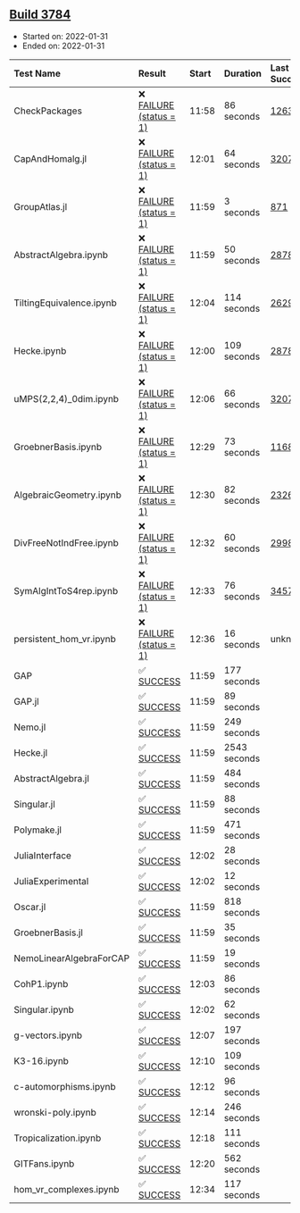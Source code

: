 ## [Build 3784](https://oscarci.mathematik.uni-kl.de/job/oscar-stable/3784/)

* Started on: 2022-01-31
* Ended on: 2022-01-31

| Test Name    | Result | Start | Duration | Last Success | First Failure |
|:-------------|:-------|:------|:---------|:-------------|:--------------|
| CheckPackages | ❌ [FAILURE (status = 1)](https://oscarci.mathematik.uni-kl.de/job/oscar-stable/3784/artifact/logs/build-3784/CheckPackages.log) | 11:58 | 86 seconds | [1263](https://oscarci.mathematik.uni-kl.de/job/oscar-stable/1263/) | [1264](https://oscarci.mathematik.uni-kl.de/job/oscar-stable/1264/) |
| CapAndHomalg.jl | ❌ [FAILURE (status = 1)](https://oscarci.mathematik.uni-kl.de/job/oscar-stable/3784/artifact/logs/build-3784/CapAndHomalg.jl.log) | 12:01 | 64 seconds | [3207](https://oscarci.mathematik.uni-kl.de/job/oscar-stable/3207/) | [3208](https://oscarci.mathematik.uni-kl.de/job/oscar-stable/3208/) |
| GroupAtlas.jl | ❌ [FAILURE (status = 1)](https://oscarci.mathematik.uni-kl.de/job/oscar-stable/3784/artifact/logs/build-3784/GroupAtlas.jl.log) | 11:59 | 3 seconds | [871](https://oscarci.mathematik.uni-kl.de/job/oscar-stable/871/) | [872](https://oscarci.mathematik.uni-kl.de/job/oscar-stable/872/) |
| AbstractAlgebra.ipynb | ❌ [FAILURE (status = 1)](https://oscarci.mathematik.uni-kl.de/job/oscar-stable/3784/artifact/logs/build-3784/AbstractAlgebra.ipynb.log) | 11:59 | 50 seconds | [2878](https://oscarci.mathematik.uni-kl.de/job/oscar-stable/2878/) | [2879](https://oscarci.mathematik.uni-kl.de/job/oscar-stable/2879/) |
| TiltingEquivalence.ipynb | ❌ [FAILURE (status = 1)](https://oscarci.mathematik.uni-kl.de/job/oscar-stable/3784/artifact/logs/build-3784/TiltingEquivalence.ipynb.log) | 12:04 | 114 seconds | [2629](https://oscarci.mathematik.uni-kl.de/job/oscar-stable/2629/) | [2630](https://oscarci.mathematik.uni-kl.de/job/oscar-stable/2630/) |
| Hecke.ipynb | ❌ [FAILURE (status = 1)](https://oscarci.mathematik.uni-kl.de/job/oscar-stable/3784/artifact/logs/build-3784/Hecke.ipynb.log) | 12:00 | 109 seconds | [2878](https://oscarci.mathematik.uni-kl.de/job/oscar-stable/2878/) | [2879](https://oscarci.mathematik.uni-kl.de/job/oscar-stable/2879/) |
| uMPS(2,2,4)_0dim.ipynb | ❌ [FAILURE (status = 1)](https://oscarci.mathematik.uni-kl.de/job/oscar-stable/3784/artifact/logs/build-3784/uMPS-2-2-4-_0dim.ipynb.log) | 12:06 | 66 seconds | [3207](https://oscarci.mathematik.uni-kl.de/job/oscar-stable/3207/) | [3208](https://oscarci.mathematik.uni-kl.de/job/oscar-stable/3208/) |
| GroebnerBasis.ipynb | ❌ [FAILURE (status = 1)](https://oscarci.mathematik.uni-kl.de/job/oscar-stable/3784/artifact/logs/build-3784/GroebnerBasis.ipynb.log) | 12:29 | 73 seconds | [1168](https://oscarci.mathematik.uni-kl.de/job/oscar-stable/1168/) | [1169](https://oscarci.mathematik.uni-kl.de/job/oscar-stable/1169/) |
| AlgebraicGeometry.ipynb | ❌ [FAILURE (status = 1)](https://oscarci.mathematik.uni-kl.de/job/oscar-stable/3784/artifact/logs/build-3784/AlgebraicGeometry.ipynb.log) | 12:30 | 82 seconds | [2326](https://oscarci.mathematik.uni-kl.de/job/oscar-stable/2326/) | [2327](https://oscarci.mathematik.uni-kl.de/job/oscar-stable/2327/) |
| DivFreeNotIndFree.ipynb | ❌ [FAILURE (status = 1)](https://oscarci.mathematik.uni-kl.de/job/oscar-stable/3784/artifact/logs/build-3784/DivFreeNotIndFree.ipynb.log) | 12:32 | 60 seconds | [2998](https://oscarci.mathematik.uni-kl.de/job/oscar-stable/2998/) | [2999](https://oscarci.mathematik.uni-kl.de/job/oscar-stable/2999/) |
| SymAlgIntToS4rep.ipynb | ❌ [FAILURE (status = 1)](https://oscarci.mathematik.uni-kl.de/job/oscar-stable/3784/artifact/logs/build-3784/SymAlgIntToS4rep.ipynb.log) | 12:33 | 76 seconds | [3457](https://oscarci.mathematik.uni-kl.de/job/oscar-stable/3457/) | [3458](https://oscarci.mathematik.uni-kl.de/job/oscar-stable/3458/) |
| persistent_hom_vr.ipynb | ❌ [FAILURE (status = 1)](https://oscarci.mathematik.uni-kl.de/job/oscar-stable/3784/artifact/logs/build-3784/persistent_hom_vr.ipynb.log) | 12:36 | 16 seconds | unknown | unknown |
| GAP | ✅ [SUCCESS](https://oscarci.mathematik.uni-kl.de/job/oscar-stable/3784/artifact/logs/build-3784/GAP.log) | 11:59 | 177 seconds |  |  |
| GAP.jl | ✅ [SUCCESS](https://oscarci.mathematik.uni-kl.de/job/oscar-stable/3784/artifact/logs/build-3784/GAP.jl.log) | 11:59 | 89 seconds |  |  |
| Nemo.jl | ✅ [SUCCESS](https://oscarci.mathematik.uni-kl.de/job/oscar-stable/3784/artifact/logs/build-3784/Nemo.jl.log) | 11:59 | 249 seconds |  |  |
| Hecke.jl | ✅ [SUCCESS](https://oscarci.mathematik.uni-kl.de/job/oscar-stable/3784/artifact/logs/build-3784/Hecke.jl.log) | 11:59 | 2543 seconds |  |  |
| AbstractAlgebra.jl | ✅ [SUCCESS](https://oscarci.mathematik.uni-kl.de/job/oscar-stable/3784/artifact/logs/build-3784/AbstractAlgebra.jl.log) | 11:59 | 484 seconds |  |  |
| Singular.jl | ✅ [SUCCESS](https://oscarci.mathematik.uni-kl.de/job/oscar-stable/3784/artifact/logs/build-3784/Singular.jl.log) | 11:59 | 88 seconds |  |  |
| Polymake.jl | ✅ [SUCCESS](https://oscarci.mathematik.uni-kl.de/job/oscar-stable/3784/artifact/logs/build-3784/Polymake.jl.log) | 11:59 | 471 seconds |  |  |
| JuliaInterface | ✅ [SUCCESS](https://oscarci.mathematik.uni-kl.de/job/oscar-stable/3784/artifact/logs/build-3784/JuliaInterface.log) | 12:02 | 28 seconds |  |  |
| JuliaExperimental | ✅ [SUCCESS](https://oscarci.mathematik.uni-kl.de/job/oscar-stable/3784/artifact/logs/build-3784/JuliaExperimental.log) | 12:02 | 12 seconds |  |  |
| Oscar.jl | ✅ [SUCCESS](https://oscarci.mathematik.uni-kl.de/job/oscar-stable/3784/artifact/logs/build-3784/Oscar.jl.log) | 11:59 | 818 seconds |  |  |
| GroebnerBasis.jl | ✅ [SUCCESS](https://oscarci.mathematik.uni-kl.de/job/oscar-stable/3784/artifact/logs/build-3784/GroebnerBasis.jl.log) | 11:59 | 35 seconds |  |  |
| NemoLinearAlgebraForCAP | ✅ [SUCCESS](https://oscarci.mathematik.uni-kl.de/job/oscar-stable/3784/artifact/logs/build-3784/NemoLinearAlgebraForCAP.log) | 11:59 | 19 seconds |  |  |
| CohP1.ipynb | ✅ [SUCCESS](https://oscarci.mathematik.uni-kl.de/job/oscar-stable/3784/artifact/logs/build-3784/CohP1.ipynb.log) | 12:03 | 86 seconds |  |  |
| Singular.ipynb | ✅ [SUCCESS](https://oscarci.mathematik.uni-kl.de/job/oscar-stable/3784/artifact/logs/build-3784/Singular.ipynb.log) | 12:02 | 62 seconds |  |  |
| g-vectors.ipynb | ✅ [SUCCESS](https://oscarci.mathematik.uni-kl.de/job/oscar-stable/3784/artifact/logs/build-3784/g-vectors.ipynb.log) | 12:07 | 197 seconds |  |  |
| K3-16.ipynb | ✅ [SUCCESS](https://oscarci.mathematik.uni-kl.de/job/oscar-stable/3784/artifact/logs/build-3784/K3-16.ipynb.log) | 12:10 | 109 seconds |  |  |
| c-automorphisms.ipynb | ✅ [SUCCESS](https://oscarci.mathematik.uni-kl.de/job/oscar-stable/3784/artifact/logs/build-3784/c-automorphisms.ipynb.log) | 12:12 | 96 seconds |  |  |
| wronski-poly.ipynb | ✅ [SUCCESS](https://oscarci.mathematik.uni-kl.de/job/oscar-stable/3784/artifact/logs/build-3784/wronski-poly.ipynb.log) | 12:14 | 246 seconds |  |  |
| Tropicalization.ipynb | ✅ [SUCCESS](https://oscarci.mathematik.uni-kl.de/job/oscar-stable/3784/artifact/logs/build-3784/Tropicalization.ipynb.log) | 12:18 | 111 seconds |  |  |
| GITFans.ipynb | ✅ [SUCCESS](https://oscarci.mathematik.uni-kl.de/job/oscar-stable/3784/artifact/logs/build-3784/GITFans.ipynb.log) | 12:20 | 562 seconds |  |  |
| hom_vr_complexes.ipynb | ✅ [SUCCESS](https://oscarci.mathematik.uni-kl.de/job/oscar-stable/3784/artifact/logs/build-3784/hom_vr_complexes.ipynb.log) | 12:34 | 117 seconds |  |  |
